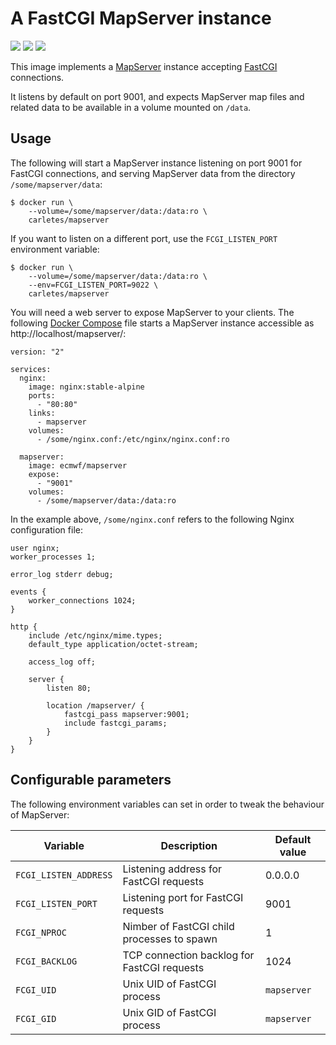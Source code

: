 # A FastCGI MapServer instance

[![](https://images.microbadger.com/badges/version/carletes/mapserver.svg)](https://microbadger.com/images/carletes/mapserver "Get your own image badge on microbadger.com")
[![](https://images.microbadger.com/badges/image/carletes/mapserver.svg)](https://microbadger.com/images/carletes/mapserver "Get your own image badge on microbadger.com")
[![](https://images.microbadger.com/badges/commit/carletes/mapserver.svg)](https://microbadger.com/images/carletes/mapserver "Get your own commit badge on microbadger.com")

This image implements a [MapServer](http://mapserver.org/) instance accepting [FastCGI](https://en.wikipedia.org/wiki/FastCGI) connections.

It listens by default on port 9001, and expects MapServer map files and related data to be available in a volume mounted on `/data`.


## Usage

The following will start a MapServer instance listening on port 9001 for FastCGI connections, and serving MapServer data from the directory `/some/mapserver/data`:

    $ docker run \
	    --volume=/some/mapserver/data:/data:ro \
		carletes/mapserver

If you want to listen on a different port, use the `FCGI_LISTEN_PORT` environment variable:

    $ docker run \
	    --volume=/some/mapserver/data:/data:ro \
		--env=FCGI_LISTEN_PORT=9022 \
		carletes/mapserver

You will need a web server to expose MapServer to your clients. The following [Docker Compose](https://docs.docker.com/compose/) file starts a MapServer instance accessible as http://localhost/mapserver/:

    version: "2"

    services:
      nginx:
        image: nginx:stable-alpine
        ports:
          - "80:80"
        links:
          - mapserver
        volumes:
          - /some/nginx.conf:/etc/nginx/nginx.conf:ro

      mapserver:
        image: ecmwf/mapserver
        expose:
          - "9001"
        volumes:
          - /some/mapserver/data:/data:ro

In the example above, `/some/nginx.conf` refers to the following Nginx configuration file:

    user nginx;
    worker_processes 1;

    error_log stderr debug;

    events {
        worker_connections 1024;
    }

    http {
        include /etc/nginx/mime.types;
        default_type application/octet-stream;

        access_log off;

        server {
            listen 80;

            location /mapserver/ {
                fastcgi_pass mapserver:9001;
                include fastcgi_params;
            }
        }
    }


## Configurable parameters

The following environment variables can set in order to tweak the behaviour of MapServer:

| Variable              | Description                                 | Default value |
|-----------------------|---------------------------------------------|---------------|
| `FCGI_LISTEN_ADDRESS` | Listening address for FastCGI requests      | 0.0.0.0       |
| `FCGI_LISTEN_PORT`    | Listening port for FastCGI requests         | 9001          |
| `FCGI_NPROC`          | Nimber of FastCGI child processes to spawn  | 1             |
| `FCGI_BACKLOG`        | TCP connection backlog for FastCGI requests | 1024          |
| `FCGI_UID`            | Unix UID of FastCGI process                 | `mapserver`   |
| `FCGI_GID`            | Unix GID of FastCGI process                 | `mapserver`   |
